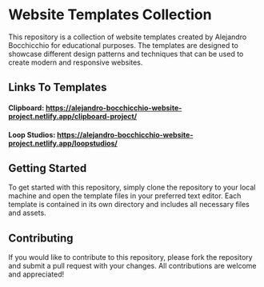 # Website Templates Collection

This repository is a collection of website templates created by Alejandro Bocchicchio for educational purposes. The templates are designed to showcase different design patterns and techniques that can be used to create modern and responsive websites.

## Links To Templates

#### Clipboard: https://alejandro-bocchicchio-website-project.netlify.app/clipboard-project/

#### Loop Studios: https://alejandro-bocchicchio-website-project.netlify.app/loopstudios/

## Getting Started

To get started with this repository, simply clone the repository to your local machine and open the template files in your preferred text editor. Each template is contained in its own directory and includes all necessary files and assets.

## Contributing

If you would like to contribute to this repository, please fork the repository and submit a pull request with your changes. All contributions are welcome and appreciated!
